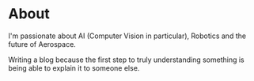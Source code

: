 # About

I'm passionate about AI (Computer Vision in particular), Robotics and the future of Aerospace.


Writing a blog because the first step to truly understanding something is being able to explain it to someone else.
